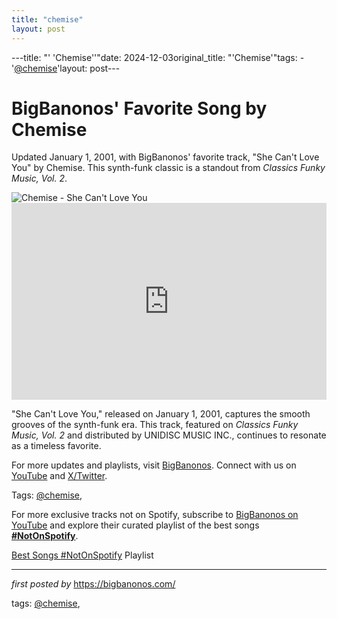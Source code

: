 ```yaml
---
title: "chemise"
layout: post
---
```

---title: "' 'Chemise''"date: 2024-12-03original_title: "'Chemise'"tags:  - '[@chemise](/tags/chemise/)'layout: post---<!-- Post Title --><h1 >BigBanonos' Favorite Song by Chemise</h1> <!-- Introductory Text --><p >Updated January 1, 2001, with BigBanonos' favorite track, "She Can't Love You" by Chemise. This synth-funk classic is a standout from *Classics Funky Music, Vol. 2*.</p> <!-- Featured Image --><div > <img src="https://encrypted-tbn0.gstatic.com/images?q=tbn:ANd9GcR3xGORAdyUfvF0Z1korX6kd_zPNs-FOhP-Hg&s" alt="Chemise - She Can't Love You" /></div> <!-- YouTube Video Embed --><div > <iframe width="100%" height="315" src="https://www.youtube.com/embed/sdIpMEgKfyg" title="She Can't Love You" frameborder="0" allow="accelerometer; autoplay; clipboard-write; encrypted-media; gyroscope; picture-in-picture; web-share" referrerpolicy="strict-origin-when-cross-origin" allowfullscreen></iframe></div> <!-- Song Information --><div > <p>"She Can't Love You," released on January 1, 2001, captures the smooth grooves of the synth-funk era. This track, featured on *Classics Funky Music, Vol. 2* and distributed by UNIDISC MUSIC INC., continues to resonate as a timeless favorite.</p></div> <!-- Footer Links --><div > <p>For more updates and playlists, visit <a href="https://bigbanonos.com/" target="_blank">BigBanonos</a>. Connect with us on <a href="https://www.youtube.com/[@BigBanonos](/tags/BigBanonos/)" target="_blank">YouTube</a> and <a href="https://x.com/bigbanonos" target="_blank">X/Twitter</a>.</p></div> <!-- Tags --><p >Tags: [@chemise](/tags/chemise/),</p><!--Subscribe and Playlist Links--><div>    <p>For more exclusive tracks not on Spotify, subscribe to <a href="https://www.youtube.com/[@BigBanonos](/tags/BigBanonos/)" target="_blank">BigBanonos on YouTube</a> and explore their curated playlist of the best songs <strong>[#NotOnSpotify](/tags/NotOnSpotify/)</strong>.</p>    <p><a href="https://www.youtube.com/playlist?list=PLtuNtuTatqI0kFahUCbtbfenC_ET5O_tr" target="_blank">Best Songs [#NotOnSpotify](/tags/NotOnSpotify/) Playlist<br /></a></p></div><hr /><p><em>first posted by</em> <a href="https://bigbanonos.com/" rel="noopener" target="_new">https://bigbanonos.com/</a></p><p>tags: [@chemise](/tags/chemise/),</p>